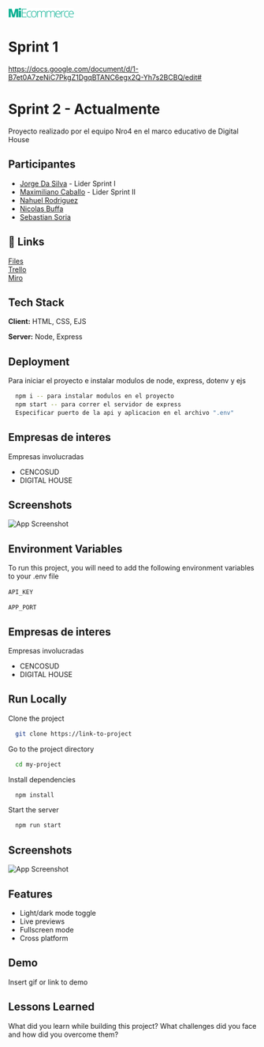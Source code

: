 
![Logo](https://raw.githubusercontent.com/jorgedasilvabermudez/proyectoMiEcommerce-grupo4/main/public/assets/MiEcommerce.png)


# Sprint 1 

https://docs.google.com/document/d/1-B7et0A7zeNiC7PkgZ1DgqBTANC6egx2Q-Yh7s2BCBQ/edit#

# Sprint 2 - Actualmente 

Proyecto realizado por el equipo Nro4 en el marco educativo de Digital House 

## Participantes

 - [Jorge Da Silva](https://github.com/jorgedasilvabermudez) - Lider Sprint I
 - [Maximiliano Caballo](https://github.com/MaximilianoCaballoCencosud) - Lider Sprint II
 - [Nahuel Rodriguez](https://github.com/NicolasBuffa)
 - [Nicolas Buffa](https://github.com/)
 - [Sebastian Soria](https://github.com/soriagorgoroso)


## 🔗 Links
[Files](https://drive.google.com/file/d/1t-mQGQF2xY7F4YviN-9D-m46y_xue40d/view) <br/>
[Trello](https://trello.com/b/jEpZIn5Y/1er-sprint) <br/>
[Miro](https://miro.com/app/board/uXjVPYign9Q=/) <br/>

## Tech Stack

**Client:** HTML, CSS, EJS

**Server:** Node, Express


## Deployment

Para iniciar el proyecto e instalar modulos de node, express, dotenv
y ejs

```bash
  npm i -- para instalar modulos en el proyecto
  npm start -- para correr el servidor de express
  Especificar puerto de la api y aplicacion en el archivo ".env"
```


## Empresas de interes

Empresas involucradas 

- CENCOSUD
- DIGITAL HOUSE

## Screenshots

![App Screenshot](https://via.placeholder.com/468x300?text=App+Screenshot+Here)


## Environment Variables

To run this project, you will need to add the following environment variables to your .env file

`API_KEY`

`APP_PORT`



## Empresas de interes

Empresas involucradas 

- CENCOSUD
- DIGITAL HOUSE

## Run Locally

Clone the project

```bash
  git clone https://link-to-project
```

Go to the project directory

```bash
  cd my-project
```

Install dependencies

```bash
  npm install
```

Start the server

```bash
  npm run start
```


## Screenshots

![App Screenshot](https://via.placeholder.com/468x300?text=App+Screenshot+Here)


## Features

- Light/dark mode toggle
- Live previews
- Fullscreen mode
- Cross platform


## Demo

Insert gif or link to demo


## Lessons Learned

What did you learn while building this project? What challenges did you face and how did you overcome them?



